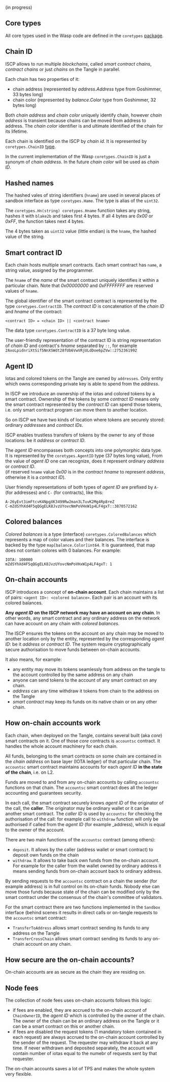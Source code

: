 (in progress)
## Core types
All core types used in the Wasp code are defined in the `coretypes` [package](https://github.com/iotaledger/wasp/tree/chain-refactor/packages/coretypes).

## Chain ID

ISCP allows to run multiple _blockchains_, called _smart contract chains_, _contract chains_ or just 
_chains_ on the Tangle in parallel.

Each chain has two properties of it:
- chain address (represented by _address.Address_ type from Goshimmer, 33 bytes long)
- chain color (represented by _balance.Color_ type from Goshimmer, 32 bytes long)

Both _chain address_ and _chain color_ uniquely identify chain, however _chain address_ is transient because chains can 
be moved from address to address. The _chain color_ identifier is and ultimate identified of the chain for its
lifetime. 

Each chain is identified on the ISCP by _chain id_. It is represented by `coretypes.ChainID` [type](https://github.com/iotaledger/wasp/blob/8981a717b53a9c6790ae8204ba77a65a1d5add04/packages/coretypes/chainid.go#L13).

In the current implementation of the Wasp `coretypes.ChainID` is just a synonym of _chain address_. In the future _chain color_ will be
used as _chain ID_.

## Hashed names
The hashed vales of string identifiers (`hname`) are used in several places of sandbox interface as type `coretypes.Hame`.
The type is alias of the `uint32`.

The `coretypes.Hn(string) coretypes.Hname` function takes any string, hashes it with `blake2b` and takes 
first 4 bytes. If all 4 bytes are _0x00_ or _0xFF_, the function takes next 4 bytes.
 
The 4 bytes taken as `uint32` value (little endian) is the `hname`, the hashed value of the string. 

## Smart contract ID
Each chain hosts multiple smart contracts. Each smart contract has `name`, a string value, assigned by the programmer.
 
The `hname` of the _name_ of the smart contract uniquely identifies it within a particular chain. 
Note that _0x00000000_ and _0xFFFFFFFF_ are reserved values of `hname`.

The global identifier of the smart contract contract is represented by the type `coretypes.ContractID`. 
The _contract ID_ is concatenation of the _chain ID_ and _hname_ of the contract:
```
<contract ID> = <chain ID> || <contract hname>
```
The data type `coretypes.ContractID` is a 37 byte long value.

The user-friendly representation of the contract ID is string representation of _chain ID_ and contract's _hname_
separated by `::`, for example `2AxoLpidnriXtSif5NnXSWdt28fUb6VwVRjULdDoe6pZVw::2752361992`
 
## Agent ID
Iotas and colored tokens on the Tangle are owned by `addresses`. Only entity which owns corresponding
private key is able to spend from the _address_.

In ISCP we introduce an ownership of the iotas and colored tokens by a smart contract. 
Ownership of the tokens by some _contract ID_ means only the smart contract represented by the _contract ID_ 
can spend those tokens, i.e. only smart contract program can move them to another location. 

So on ISCP we have two kinds of location where tokens are securely stored: ordinary _addresses_ and _contract IDs_.

ISCP enables trustless transfers of tokens by the owner to any of those locations: be it _address_ or _contract ID_. 

The _agent ID_ encompasses both concepts into one polymorphic data type. 
It is represented by the `coretypes.AgentID` type (37 bytes long value),
From the value of _agent ID_ one can recognize, does it represent ordinary _address_ or _contract ID_.  
(if reserved `hname` value _0x00_ is in the _contract hname_ to represent _address_, otherwise it is a _contract ID_).

User friendly representations of both types of _agent ID_ are prefixed by `A-` (for addresses) and `C-` (for contracts), like this:
```
A-26yEvt3imFtcvK4NpgXK3499Rw2man3LTuvK2Mg4Rp8reZ
C-mZdSYhXd4F5qQGgELK8JvzUYovcNmPoVHxW1p4LF4gxT::3870572162
```

## Colored balances
_Colored balances_ is a type (interface) `coretypes.ColoredBalances` which represents a map of color values and their balances.
The interface is backed by the type `map[balance.Color]int64`.
It is guaranteed, that map does not contain colores with 0 balances.
For example:
```
IOTA: 100000
mZdSYhXd4F5qQGgELK8JvzUYovcNmPoVHxW1p4LF4gxT: 1
```

## On-chain accounts
ISCP introduces a concept of **on-chain account**. Each chain maintains a list of pairs: `<agent ID>: <colored balance>`.
Each pair is an account with its colored balances.

**Any _agent ID_ on the ISCP network may have an account on any chain**. 
In other words, any smart contract and any ordinary address on the network can have account on 
any chain with _colored balances_.

The ISCP ensures the tokens on the account on any chain may be moved to another location only by the entity, 
represented by the corresponding _agent ID_: be it _address_ or _contract ID_. 
The system require cryptographically secure authorisation to move funds between on-chain accounts.

It also means, for example:
- any entity may move its tokens seamlessly from address on the tangle to the account 
controlled by the same address on any chain
- anyone can send tokens to the account of any smart contract on any chain.
- _address_ can any time withdraw it tokens from chain to the address on the Tangle
- _smart contract_ may keep its funds on its native chain or on any other chain.

## How on-chain accounts work
Each chain, when deployed on the Tangle, contains several built (aka _core_) smart contracts on it. 
One of those _core_ contracts is `accountsc` contract. It handles the whole account machinery for each chain.

All funds, belonging to the smart contracts on some chain are contained in the _chain address_ on base layer (IOTA ledger)
of that particular chain. The `accountsc` smart contract maintains accounts for each _agent ID_ 
**in the state of the chain**, i.e. on L2.
 
Funds are moved to and from any on-chain accounts by calling `accountsc` functions on that chain.
The `accountsc` smart contract does all the ledger accounting and guarantees security.

In each call, the smart contract securely knows _agent ID_ of the originator of the call, the **caller**. 
The originator may be ordinary wallet or it can be another smart contract. 
The _caller ID_  is used by `accountsc` for checking the authorisation of the call: 
for example call to `withdraw` function will only be authorised
if called from the _agent ID_ (for example _address), which is equal to the owner of the account.

There are two main functions of the `accountsc` contract (among others):
- `deposit`. It allows by the caller (address wallet or smart contract) to deposit own funds on the chain
- `withdraw`. It allows to take back own funds from the on-chain account. For example for the caller 
from the wallet owned by ordinary address it means sending funds from on-chain 
account back to ordinary address.

By sending requests to the `accountsc` contract on a chain the sender (for example address) 
is in full control on its on-chain funds. Nobody else can move those funds because state of the chain
can be modified only by the smart contract under the consensus of the chain's committee of validators.

For the smart contract there are two functions implemented in the `Sandbox` interface 
(behind scenes it results in direct calls or on-tangle requests to the `accountsc` smart contract:
- `TransferToAddress` allows smart contract sending its funds to any address on the Tangle
- `TransferCrossChain` allows smart contract sending its funds to any on-chain account on any chain. 
  
## How secure are the on-chain accounts?

On-chain accounts are as secure as the chain they are residing on.
  
## Node fees 

The collection of node fees uses on-chain accounts follows this logic:
- if fees are enabled, they are accrued to the on-chain account of `ChainOwnerID`, the _agent ID_ which is controlled
by the owner of the chain. The owner of the chain can be an ordinary address on the Tangle or it can be a smart contract
on this or another chain.
- if fees are disabled the request tokens (1 mandatory token contained in each request) 
are always accrued to the on-chain account controlled by the sender of the request. 
The requester may withdraw it back at any time. If never withdrawn and deposited separately, the account will contain
number of iotas equal to the numebr of requests sent by that requester.

The on-chain accounts saves a lot of TPS and makes the whole system very flexible.



